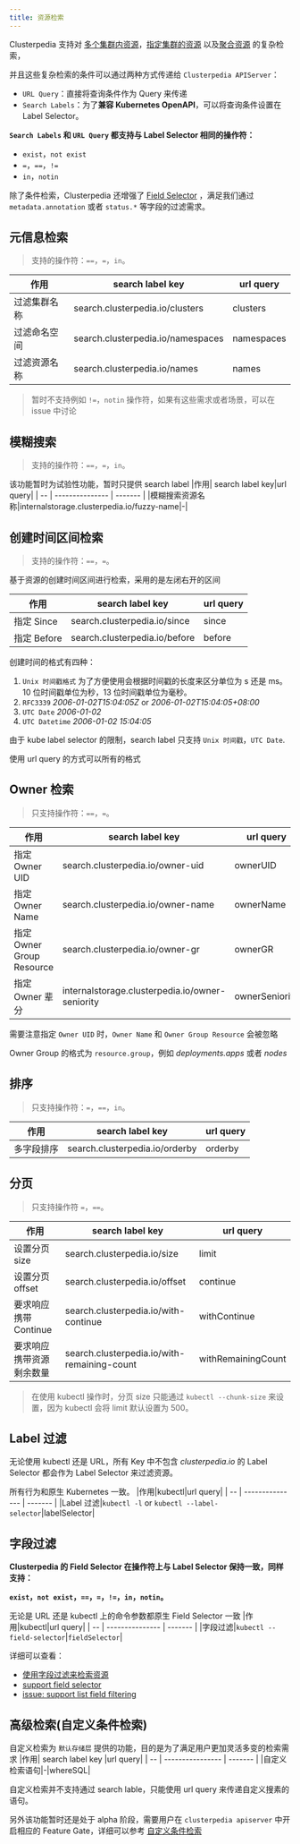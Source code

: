 ```yaml
---
title: 资源检索
---
```


Clusterpedia 支持对 [多个集群内资源](multi-cluster)，[指定集群的资源](specified-cluster) 以及[聚合资源](collection-resource) 的复杂检索，

并且这些复杂检索的条件可以通过两种方式传递给 `Clusterpedia APIServer`：
* `URL Query`：直接将查询条件作为 Query 来传递
* `Search Labels`：为了**兼容 Kubernetes OpenAPI**，可以将查询条件设置在 Label Selector。

**`Search Labels` 和 `URL Query` 都支持与 Label Selector 相同的操作符：**
* `exist`，`not exist`
* `=`，`==`，`!=`
* `in`，`notin`

除了条件检索，Clusterpedia 还增强了 [Field Selector](#字段过滤)
，满足我们通过 `metadata.annotation` 或者 `status.*` 等字段的过滤需求。
## 元信息检索
> 支持的操作符：`==`，`=`，`in`。

|作用| search label key|url query|
| -- | --------------- | ------- |
|过滤集群名称|search.clusterpedia.io/clusters|clusters|
|过滤命名空间|search.clusterpedia.io/namespaces|namespaces|
|过滤资源名称|search.clusterpedia.io/names|names|

> 暂时不支持例如 `!=`，`notin` 操作符，如果有这些需求或者场景，可以在 issue 中讨论

## 模糊搜索
> 支持的操作符：`==`，`=`，`in`。

该功能暂时为试验性功能，暂时只提供 search label
|作用| search label key|url query|
| -- | --------------- | ------- |
|模糊搜索资源名称|internalstorage.clusterpedia.io/fuzzy-name|-|

## 创建时间区间检索
> 支持的操作符：`==`，`=`。

基于资源的创建时间区间进行检索，采用的是左闭右开的区间

|作用| search label key|url query|
| -- | --------------- | ------- |
|指定 Since|search.clusterpedia.io/since|since|
|指定 Before|search.clusterpedia.io/before|before|

创建时间的格式有四种：
1. `Unix 时间戳格式` 为了方便使用会根据时间戳的长度来区分单位为 s 还是 ms。
10 位时间戳单位为秒，13 位时间戳单位为毫秒。
2. `RFC3339` *2006-01-02T15:04:05Z* or *2006-01-02T15:04:05+08:00*
3. `UTC Date` *2006-01-02*
4. `UTC Datetime` *2006-01-02 15:04:05*

由于 kube label selector 的限制，search label 只支持 `Unix 时间戳`，`UTC Date`.

使用 url query 的方式可以所有的格式

## Owner 检索
> 只支持操作符：`==`，`=`。

|作用| search label key|url query|
| -- | --------------- | ------- |
|指定 Owner UID|search.clusterpedia.io/owner-uid|ownerUID|
|指定 Owner Name|search.clusterpedia.io/owner-name|ownerName|
|指定 Owner Group Resource|search.clusterpedia.io/owner-gr|ownerGR|
|指定 Owner 辈分|internalstorage.clusterpedia.io/owner-seniority|ownerSeniority|

需要注意指定 `Owner UID` 时，`Owner Name` 和 `Owner Group Resource` 会被忽略

Owner Group 的格式为 `resource.group`，例如 *deployments.apps* 或者 *nodes*

## 排序
> 只支持操作符：`=`，`==`，`in`。

|作用| search label key|url query|
| -- | --------------- | ------- |
|多字段排序|search.clusterpedia.io/orderby|orderby|

## 分页
> 只支持操作符 `=`，`==`。

|作用| search label key|url query|
| -- | --------------- | ------- |
|设置分页 size|search.clusterpedia.io/size|limit|
|设置分页 offset|search.clusterpedia.io/offset|continue|
|要求响应携带 Continue|search.clusterpedia.io/with-continue|withContinue
|要求响应携带资源剩余数量|search.clusterpedia.io/with-remaining-count|withRemainingCount

> 在使用 kubectl 操作时，分页 size 只能通过 `kubectl --chunk-size` 来设置，因为 kubectl 会将 limit 默认设置为 500。

## Label 过滤
无论使用 kubectl 还是 URL，所有 Key 中不包含 *clusterpedia.io* 的 Label Selector 都会作为 Label Selector 来过滤资源。

所有行为和原生 Kubernetes 一致。
|作用|kubectl|url query|
| -- | --------------- | ------- |
|Label 过滤|`kubectl -l` or `kubectl --label-selector`|labelSelector|

## 字段过滤
**Clusterpedia 的 Field Selector 在操作符上与 Label Selector 保持一致，同样支持：** 

**`exist`，`not exist`，`==`，`=`，`!=`，`in`，`notin`。**

无论是 URL 还是 kubectl 上的命令参数都原生 Field Selector 一致
|作用|kubectl|url query|
| -- | --------------- | ------- |
|字段过滤|`kubectl --field-selector`|`fieldSelector`|

详细可以查看：
* [使用字段过滤来检索资源](./multi-cluster#字段过滤)
* [support field selector](https://github.com/clusterpedia-io/clusterpedia/pull/36) 
* [issue: support list field filtering](https://github.com/clusterpedia-io/clusterpedia/issues/48)

## 高级检索(自定义条件检索)
自定义检索为 `默认存储层` 提供的功能，目的是为了满足用户更加灵活多变的检索需求
|作用| search label key |url query|
| -- | ---------------- | ------- |
|自定义检索语句|-|whereSQL|

自定义检索并不支持通过 search lable，只能使用 url query 来传递自定义搜素的语句。

另外该功能暂时还是处于 alpha 阶段，需要用户在 `clusterpedia apiserver` 中开启相应的 Feature Gate，详细可以参考 [自定义条件检索](../../features/raw-sql-query)
